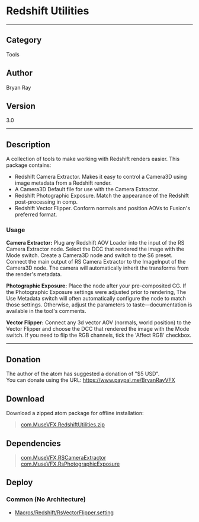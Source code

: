 # Redshift Utilities
___

## Category
Tools

## Author
Bryan Ray

## Version
3.0

___

## Description
<p>A collection of tools to make working with Redshift renders easier. This package contains:</p>


<ul>
<li>Redshift Camera Extractor. Makes it easy to control a Camera3D using image metadata from a Redshift render.</li>
<li>A Camera3D Default file for use with the Camera Extractor. </li>
<li>Redshift Photographic Exposure. Match the appearance of the Redshift post-processing in comp.</li>
<li>Redshift Vector Flipper. Conform normals and position AOVs to Fusion's preferred format.</li>
</ul>

<h3>Usage</h3>
<p><strong>Camera Extractor:</strong> Plug any Redshift AOV Loader into the input of the RS Camera Extractor node. Select the DCC that rendered the image with the Mode switch. Create a Camera3D node and switch to the S6 preset. Connect the main output of RS Camera Extractor to the ImageInput of the Camera3D node. The camera will automatically inherit the transforms from the render's metadata.</p>
<p><strong>Photographic Exposure:</strong> Place the node after your pre-composited CG. If the Photographic Exposure settings were adjusted prior to rendering, The Use Metadata switch will often automatically configure the node to match those settings. Otherwise, adjust the parameters to taste—documentation is available in the tool's comments.</p>
<p><strong>Vector Flipper:</strong> Connect any 3d vector AOV (normals, world position) to the Vector Flipper and choose the DCC that rendered the image with the Mode switch. If you need to flip the RGB channels, tick the 'Affect RGB' checkbox.

___

## Donation
The author of the atom has suggested a donation of "$5 USD".  
You can donate using the URL: <a href="https://www.paypal.me/BryanRayVFX">https://www.paypal.me/BryanRayVFX</a>
## Download

Download a zipped atom package for offline installation:
> [com.MuseVFX.RedshiftUtilities.zip](https://gitlab.com/WeSuckLess/Reactor/-/archive/master/Reactor-master.zip?path=Atoms/com.MuseVFX.RedshiftUtilities)  

## Dependencies

> [com.MuseVFX.RSCameraExtractor](com.MuseVFX.RSCameraExtractor.md)  
> [com.MuseVFX.RsPhotographicExposure](com.MuseVFX.RsPhotographicExposure.md)  
## Deploy

### Common (No Architecture)

<ul>
<li><a href="https://gitlab.com/WeSuckLess/Reactor/-/blob/master/Atoms/com.MuseVFX.RedshiftUtilities/Macros/Redshift/RsVectorFlipper.setting?ref_type=heads">Macros/Redshift/RsVectorFlipper.setting</a></li>
</ul>
